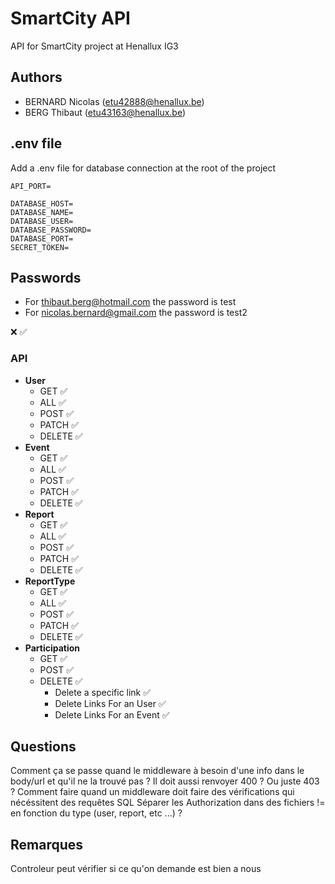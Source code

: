 # SmartCity API
API for SmartCity project at Henallux IG3

## Authors
- BERNARD Nicolas (etu42888@henallux.be)
- BERG Thibaut (etu43163@henallux.be)

## .env file
Add a .env file for database connection at the root of the project

```
API_PORT=

DATABASE_HOST=
DATABASE_NAME=
DATABASE_USER=
DATABASE_PASSWORD=
DATABASE_PORT=
SECRET_TOKEN=
```

## Passwords
- For thibaut.berg@hotmail.com the password is test
- For nicolas.bernard@gmail.com the password is test2

❌ ✅
### API
- **User**
    - GET ✅
    - ALL ✅
    - POST ✅
    - PATCH ✅
    - DELETE ✅
- **Event**
    - GET ✅
    - ALL ✅
    - POST ✅
    - PATCH ✅
    - DELETE ✅
- **Report**
    - GET ✅
    - ALL ✅
    - POST ✅
    - PATCH ✅
    - DELETE ✅
- **ReportType**
    - GET ✅
    - ALL ✅
    - POST ✅
    - PATCH ✅
    - DELETE ✅
- **Participation**
  - GET ✅
  - POST ✅
  - DELETE ✅
    - Delete a specific link ✅
    - Delete Links For an User ✅
    - Delete Links For an Event ✅

## Questions
Comment ça se passe quand le middleware à besoin d'une info dans le body/url et qu'il ne la trouvé pas ? Il doit aussi renvoyer 400 ? Ou juste 403 ?
Comment faire quand un middleware doit faire des vérifications qui nécéssitent des requêtes SQL
Séparer les Authorization dans des fichiers != en fonction du type (user, report, etc ...) ?


## Remarques
Controleur peut vérifier si ce qu'on demande est bien a nous
